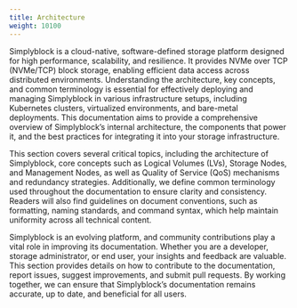 ```yaml
---
title: Architecture
weight: 10100
---
```


Simplyblock is a cloud-native, software-defined storage platform designed for high performance, scalability, and resilience. It provides NVMe over TCP (NVMe/TCP) block storage, enabling efficient data access across distributed environments. Understanding the architecture, key concepts, and common terminology is essential for effectively deploying and managing Simplyblock in various infrastructure setups, including Kubernetes clusters, virtualized environments, and bare-metal deployments. This documentation aims to provide a comprehensive overview of Simplyblock’s internal architecture, the components that power it, and the best practices for integrating it into your storage infrastructure.

This section covers several critical topics, including the architecture of Simplyblock, core concepts such as Logical Volumes (LVs), Storage Nodes, and Management Nodes, as well as Quality of Service (QoS) mechanisms and redundancy strategies. Additionally, we define common terminology used throughout the documentation to ensure clarity and consistency. Readers will also find guidelines on document conventions, such as formatting, naming standards, and command syntax, which help maintain uniformity across all technical content.

Simplyblock is an evolving platform, and community contributions play a vital role in improving its documentation. Whether you are a developer, storage administrator, or end user, your insights and feedback are valuable. This section provides details on how to contribute to the documentation, report issues, suggest improvements, and submit pull requests. By working together, we can ensure that Simplyblock’s documentation remains accurate, up to date, and beneficial for all users.